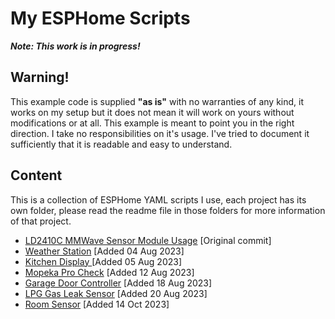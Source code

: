 # My ESPHome Scripts

***Note: This work is in progress!***

## Warning!

This example code is supplied **"as is"** with no warranties of any kind, it works on my setup but it does not mean it will work on yours without modifications or at all. This example is meant to point you in the right direction. I take no responsibilities on it's usage. 
I've tried to document it sufficiently that it is readable and easy to understand.

## Content
This is a collection of ESPHome YAML scripts I use, each project has its own folder, please read the readme file in those folders for more information of that project.

- [LD2410C MMWave Sensor Module Usage](LD2410C_MMwave/README.md) [Original commit]
- [Weather Station](Weather_Station/README.md) [Added 04 Aug 2023]
- [Kitchen Display ](Kitchen_Display/README.md) [Added 05 Aug 2023]
- [Mopeka Pro Check](Mopeka_Pro_Check/README.md) [Added 12 Aug 2023]
- [Garage Door Controller](Garage_Door_Controller/README.md) [Added 18 Aug 2023]
- [LPG Gas Leak Sensor](LPG_Gas_Leak_Sensor/README.md) [Added 20 Aug 2023]
- [Room Sensor](Room_Sensor/README.md) [Added 14 Oct 2023]